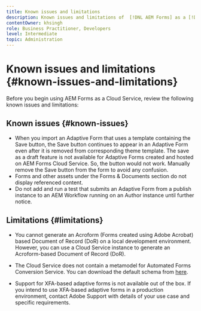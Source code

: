 ```yaml
---
title: Known issues and limitations
description: Known issues and limitations of  [!DNL AEM Forms] as a [!DNL Cloud Service] environment
contentOwner: khsingh
role: Business Practitioner, Developers
level: Intermediate
topic: Administration
---
```


# Known issues and limitations {#known-issues-and-limitations}

Before you begin using AEM Forms as a Cloud Service, review the following known issues and limitations:

## Known issues {#known-issues}

<!-- * CDN caching stops working after 300 seconds and all the requests to cache on CDN are redirected to Dispatcher. To resolve the issue, [set the age header to 0](troubleshooting-caching-performance.md#cdn-caching-stops-working-after-300-seconds). -->
* When you import an Adaptive Form that uses a template containing the Save button, the Save button continues to appear in an Adaptive Form even after it is removed from corresponding theme template. The save as a draft feature is not available for Adaptive Forms created and hosted on AEM Forms Cloud Service. So, the button would not work. Manually remove the Save button from the form to avoid any confusion.
* Forms and other assets under the Forms & Documents section do not display referenced content.
* Do not add and run a test that submits an Adaptive Form from a publish instance to an AEM Workflow running on an Author instance until further notice.

## Limitations {#limitations}

* You cannot generate an Acroform (Forms created using Adobe Acrobat) based Document of Record (DoR) on a local development environment. However, you can use a Cloud Service instance to generate an Acroform-based Document of Record (DoR).

* The Cloud Service does not contain a metamodel for Automated Forms Conversion Service. You can download the default schema from [here](https://experienceleague.adobe.com/docs/aem-forms-automated-conversion-service/assets/global.schema.json).

* Support for XFA-based adaptive forms is not available out of the box. If you intend to use XFA-based adaptive forms in a production environment, contact Adobe Support with details of your use case and specific requirements.